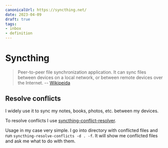 ```yaml
---
canonicalUrl: https://syncthing.net/
date: 2023-04-09
draft: true
tags:
- inbox
- definition
---
```


# Syncthing

> Peer-to-peer file synchronization application. It can sync files between
> devices on a local network, or between remote devices over the Internet. --
> [Wikipeida](https://en.wikipedia.org/wiki/Syncthing)

## Resolve conflicts

I widely use it to sync my notes, books, photos, etc. between my devices.

To resolve conflicts I use
[syncthing-conflict-resolver](https://github.com/dschrempf/syncthing-resolve-conflicts).

Usage in my case very simple. I go into directory with conflicted files and run
`syncthing-resolve-conflicts -d . -f`. It will show me conflicted files and ask
me what to do with them.